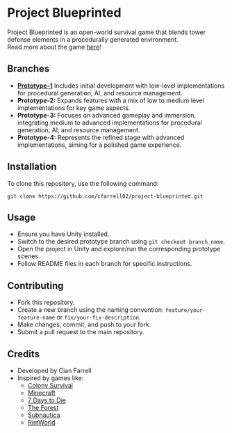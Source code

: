 # Project Blueprinted

Project Blueprinted is an open-world survival game that blends tower defense elements in a procedurally generated environment.  
Read more about the game [here](https://wit-my.sharepoint.com/:w:/g/personal/20094046_wit_ie/EYDmwdb0nClKibTpL2jsJnsBhUCOecD6LBM5bSELwd5aUQ?e=LHpBX5)!

## Branches

- **[Prototype-1](https://github.com/cfarrell02/FYP-Blueprinted/tree/prototype-1)** Includes initial development with low-level implementations for procedural generation, AI, and resource management.
- **Prototype-2:** Expands features with a mix of low to medium level implementations for key game aspects.
- **Prototype-3:** Focuses on advanced gameplay and immersion, integrating medium to advanced implementations for procedural generation, AI, and resource management.
- **Prototype-4:** Represents the refined stage with advanced implementations, aiming for a polished game experience.

## Installation

To clone this repository, use the following command:

```
git clone https://github.com/cfarrell02/project-blueprinted.git
```


## Usage

- Ensure you have Unity installed.
- Switch to the desired prototype branch using `git checkout branch_name`.
- Open the project in Unity and explore/run the corresponding prototype scenes.
- Follow README files in each branch for specific instructions.

## Contributing

- Fork this repository.
- Create a new branch using the naming convention: `feature/your-feature-name` or `fix/your-fix-description`.
- Make changes, commit, and push to your fork.
- Submit a pull request to the main repository.

## Credits

- Developed by Cian Farrell 
- Inspired by games like:
  - [Colony Survival](https://store.steampowered.com/app/366090/Colony_Survival/)
  - [Minecraft](https://www.minecraft.net/)
  - [7 Days to Die](https://store.steampowered.com/app/251570/7_Days_to_Die/)
  - [The Forest](https://store.steampowered.com/app/242760/The_Forest/)
  - [Subnautica](https://store.steampowered.com/app/264710/Subnautica/)
  - [RimWorld](https://store.steampowered.com/app/294100/RimWorld/)


